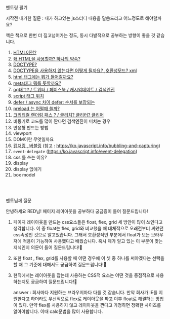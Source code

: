 멘토링 필기

시작전 내가한 질문 : 내가 하고있는 js스터디 내용을 말씀드리고 어느정도로 해야할까요?

책은 책으로 한번 더 짚고넘어가는 정도, 동시 다발적으로 공부하는 방향이 좋을 것 같습니다.


1. [HTML이란?](https://github.com/nara04040/Prepare_For_F-LAB/blob/main/Mentoring/0117%EB%A9%98%ED%86%A0%EB%A7%81/01_html%EC%9D%B4%EB%9E%80.md)
2. [왜 HTML을 사용할까? 하나의 약속?](https://github.com/nara04040/Prepare_For_F-LAB/blob/main/Mentoring/0117%EB%A9%98%ED%86%A0%EB%A7%81/02_HTML%EC%9D%84%EC%82%AC%EC%9A%A9%ED%95%98%EB%8A%94%EC%9D%B4%EC%9C%A0.md)
3. [DOCTYPE?](https://github.com/nara04040/Prepare_For_F-LAB/blob/main/Mentoring/0117%EB%A9%98%ED%86%A0%EB%A7%81/03_DOCTYPE%EC%9D%B4%EB%9E%80.md)
4. [DOCTYPE을 사용하지 않는다면 어떻게 될까요? ,호환성모드? xml ](https://github.com/nara04040/Prepare_For_F-LAB/blob/main/Mentoring/0117%EB%A9%98%ED%86%A0%EB%A7%81/04_DOCTYPE%EC%9D%84%20%EC%82%AC%EC%9A%A9%ED%95%98%EC%A7%80%20%EC%95%8A%EB%8A%94%EB%8B%A4%EB%A9%B4%20%EC%96%B4%EB%96%BB%EA%B2%8C%20%EB%90%A0%EA%B9%8C%EC%9A%94.md)
5. [html 태그에는 뭐가 들어갈까요?](https://github.com/nara04040/Prepare_For_F-LAB/blob/main/Mentoring/0117%EB%A9%98%ED%86%A0%EB%A7%81/05_HTML%EC%9D%98%20%ED%83%9C%EA%B7%B8.md)
6. [meta태그 뭐를 뜻할까요?](https://github.com/nara04040/Prepare_For_F-LAB/blob/main/Mentoring/0117%EB%A9%98%ED%86%A0%EB%A7%81/06_head%ED%83%9C%EA%B7%B8%EC%95%88%EC%97%90%EB%8A%94%EC%96%B4%EB%96%A4%EA%B2%83%EC%9D%B4%EB%93%A4%EC%96%B4%EA%B0%88%EA%B9%8C%EC%9A%94.md)
7. [og태그? / 트위터 / 페이스북 / 캐시업데이트 / 검색엔진](https://github.com/nara04040/Prepare_For_F-LAB/blob/main/Mentoring/0117%EB%A9%98%ED%86%A0%EB%A7%81/07_1_OG%ED%83%9C%EA%B7%B8%EB%9E%80.md)
8. [script 태그 위치](https://github.com/nara04040/Prepare_For_F-LAB/blob/main/Mentoring/0117%EB%A9%98%ED%86%A0%EB%A7%81/08_script%ED%83%9C%EA%B7%B8%EC%9D%98%EC%9C%84%EC%B9%98.md)
9. [defer /  async 차이 defer: 순서를 보장되는](https://github.com/nara04040/Prepare_For_F-LAB/blob/main/Mentoring/0117%EB%A9%98%ED%86%A0%EB%A7%81/09_defer_async%EC%B0%A8%EC%9D%B4.md)
10. [preload 는 어떨때 쓸까?](https://github.com/nara04040/Prepare_For_F-LAB/blob/main/Mentoring/0117%EB%A9%98%ED%86%A0%EB%A7%81/10_preload%EC%9D%98%EC%82%AC%EC%9A%A9%EC%B2%98.md)
11. [크리티컬 랜더링 패스 ?  / 글리치? 글리터? 글리머](https://github.com/nara04040/Prepare_For_F-LAB/blob/main/Mentoring/0117%EB%A9%98%ED%86%A0%EB%A7%81/11_%ED%81%AC%EB%A6%AC%ED%8B%B0%EC%BB%AC%EB%A0%8C%EB%8D%94%EB%A7%81%ED%8C%A8%EC%8A%A4.md)
12. 비동기로 코드를 많이 짠다면 검색엔진이 미치는 경우
13. 반응형 만드는 방법
14. viewport 
15. DOM이란 무엇일까요
16. [캡처링 , 버블링](https://github.com/nara04040/Prepare_For_F-LAB/blob/main/Mentoring/0117%EB%A9%98%ED%86%A0%EB%A7%81/16_%EC%BA%A1%EC%B2%98%EB%A7%81%EB%B2%84%EB%B8%94%EB%A7%81.md) (참고 : https://ko.javascript.info/bubbling-and-capturing)
17. `event-delegate` (https://ko.javascript.info/event-delegation)
18. css 를 쓰는 이유?
19. display
20. display 없애기
21. box model


<br>
<br>

멘토님께 질문

안녕하세요 RED님! 페이지 레이아웃을 공부하다 궁금증이 들어 질문드립니다!
1. 페이지 레이아웃을 만드는 css요소들은 float, flex, grid 세 방안이 많이 쓰인다고 생각합니다. 이 중 float는 flex, grid와 비교했을 때 대체적으로 오래전부터 써왔던 css속성인 것으로 알고있습니다. 그래서 호환성적인 부분에서 float가 모든 브라우저에 적용이 가능하여 사용했다고 배웠습니다. 
혹시 제가 알고 있는 이 부분이 맞는 지식인지 의문이 들어 질문드립니다!🤔

1. 또한 float , flex, grid를 사용할 때 어떤 경우에 이 셋 중 하나를 써야겠다는 선택을 할 때 그 기준에 대해서도 궁금하여 질문드립니다!🤔 

2. 현직에서는 레이아웃을 잡는데 사용하는 CSS적 요소는 어떤 것을 중점적으로 사용하는지도 궁금하여 질문드립니다!🤔 

    answer : 회사마다 지원하는 브라우저마다 다를 것 같습니다. 만약 회사가 IE를 지원한다고 하더라도 우선적으로 flex로 레이아웃을 짜고 이후 float로 해결하는 방법이 있다. 
    만약 flex를 사용하지 않고 레이아웃을 짠다고 가정하면 정확한 사이즈를 알아야합니다. 이때 calc문법을 많이 사용합니다.

